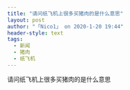 ```yaml
---
title: "请问纸飞机上很多买猪肉的是什么意思"
layout: post
author: "「Nico1」 on 2020-1-20 19:44"
header-style: text
tags:
  - 新闻
  - 猪肉
  - 纸飞机
---
```


<head></head>
<body>
  请问纸飞机上很多买猪肉的是什么意思
 <br>
</body>


